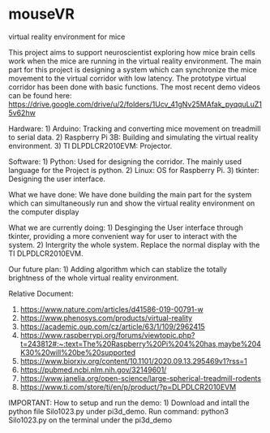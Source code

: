 # mouseVR
virtual reality environment for mice

This project aims to support neuroscientist exploring how mice brain cells work when the mice are running in the virtual reality environment. The main part for this project is designing a system which can synchronize the mice movement to the virtual corridor with low latency. The prototype virtual corridor has been done with basic functions. The most recent demo videos can be found here: https://drive.google.com/drive/u/2/folders/1Ucv_41gNv25MAfak_pyqquLuZ15v62hw 

Hardware: 1) Arduino: Tracking and converting mice movement on treadmill to serial data. 
          2) Raspberry Pi 3B: Building and simulating the virtual reality environment. 
          3) TI DLPDLCR2010EVM: Projector.

Software: 1) Python: Used for designing the corridor. The mainly used language for the Project is python. 
          2) Linux: OS for Raspberry Pi.
          3) tkinter: Designing the user interface.


What we have done: We have done building the main part for the system which can simultaneously run and show the virtual reality environment on the computer display 

What we are currently doing: 1) Desginging the User interface through tkinter, providing a more convenient way for user to interact with the system. 
                             2) Intergrity the whole system. Replace the normal display with the TI DLPDLCR2010EVM.
                         
Our future plan: 1) Adding algorithm which can stablize the totally brightness of the whole virtual reality environment. 

Relative Document: 

1. https://www.nature.com/articles/d41586-019-00791-w
2. https://www.phenosys.com/products/virtual-reality
3. https://academic.oup.com/cz/article/63/1/109/2962415
4. https://www.raspberrypi.org/forums/viewtopic.php?t=243812#:~:text=The%20Raspberry%20Pi%204%20has,maybe%204K30%20will%20be%20supported
5. https://www.biorxiv.org/content/10.1101/2020.09.13.295469v1?rss=1
6. https://pubmed.ncbi.nlm.nih.gov/32149601/
7. https://www.janelia.org/open-science/large-spherical-treadmill-rodents
8. https://www.ti.com/store/ti/en/p/product/?p=DLPDLCR2010EVM

IMPORTANT: 
How to setup and run the demo: 1) Download and intall the python file Silo1023.py under pi3d_demo. Run command: python3 Silo1023.py on the terminal under the pi3d_demo 
